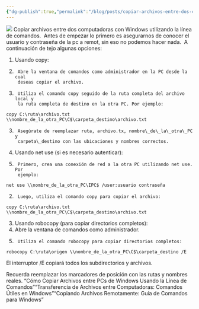 ```yaml
---
{"dg-publish":true,"permalink":"/blog/posts/copiar-archivos-entre-dos-computadoras-con-windows-utilizando-la-linea-de-comandos/","dgPassFrontmatter":true}
---
```


![](../fetched_images\OIG2.jpg)
Copiar archivos entre dos computadoras con Windows utilizando la línea de comandos. 
Antes de empezar lo primero es asegurarnos de conocer el usuario y contraseña de la pc a remot, sin eso no podemos hacer nada. 
A continuación de tejo algunas opciones:
1. Usando copy:
1. 
        Abre la ventana de comandos como administrador en la PC desde la cual
        deseas copiar el archivo.
      
2. 
        Utiliza el comando copy seguido de la ruta completa del archivo local y
        la ruta completa de destino en la otra PC. Por ejemplo:
        
```
copy C:\ruta\archivo.txt \\nombre_de_la_otra_PC\C$\carpeta_destino\archivo.txt
```

3. 
        Asegúrate de reemplazar ruta, archivo.tx, nombre\_de\_la\_otra\_PC y
        carpeta\_destino con las ubicaciones y nombres correctos.
      

2. Usando net use \(si es necesario autenticar\):
1. 
        Primero, crea una conexión de red a la otra PC utilizando net use. Por
        ejemplo:
```
net use \\nombre_de_la_otra_PC\IPC$ /user:usuario contraseña
```

2. 
        Luego, utiliza el comando copy para copiar el archivo:
```
copy C:\ruta\archivo.txt \\nombre_de_la_otra_PC\C$\carpeta_destino\archivo.txt
```


3. Usando robocopy \(para copiar directorios completos\):
1. Abre la ventana de comandos como administrador.
2. 
        Utiliza el comando robocopy para copiar directorios completos:
```
robocopy C:\ruta\origen \\nombre_de_la_otra_PC\C$\carpeta_destino /E
```
El
        interruptor /E copiará todos los subdirectorios y archivos.
      



  Recuerda reemplazar los marcadores de posición con las rutas y nombres reales.
“Cómo Copiar Archivos entre PCs de Windows Usando la Línea de Comandos”“Transferencia de Archivos entre Computadoras: Comandos Útiles en Windows”“Copiando Archivos Remotamente: Guía de Comandos para Windows”
